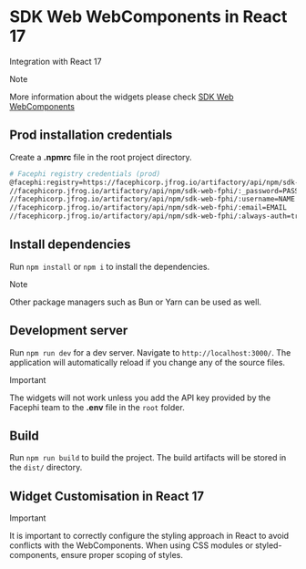# SDK Web WebComponents in React 17

Integration with React 17

> [!NOTE]
> More information about the widgets please check [SDK Web WebComponents](https://docs.identity-platform.io/docs/SDK_Web/Web_Components/)

## Prod installation credentials

Create a **.npmrc** file in the root project directory.

  ```bash
  # Facephi registry credentials (prod)
  @facephi:registry=https://facephicorp.jfrog.io/artifactory/api/npm/sdk-web-fphi/
  //facephicorp.jfrog.io/artifactory/api/npm/sdk-web-fphi/:_password=PASSWORD
  //facephicorp.jfrog.io/artifactory/api/npm/sdk-web-fphi/:username=NAME
  //facephicorp.jfrog.io/artifactory/api/npm/sdk-web-fphi/:email=EMAIL
  //facephicorp.jfrog.io/artifactory/api/npm/sdk-web-fphi/:always-auth=true
  ```

## Install dependencies

Run `npm install` or `npm i` to install the dependencies.

> [!NOTE]
> Other package managers such as Bun or Yarn can be used as well.

## Development server

Run `npm run dev` for a dev server. Navigate to `http://localhost:3000/`. The application will automatically reload if you change any of the source files.

> [!IMPORTANT]
> The widgets will not work unless you add the API key provided by the Facephi team to the **.env** file in the `root` folder.

## Build

Run `npm run build` to build the project. The build artifacts will be stored in the `dist/` directory.

## Widget Customisation in React 17

> [!IMPORTANT]
> It is important to correctly configure the styling approach in React to avoid conflicts with the WebComponents. When using CSS modules or styled-components, ensure proper scoping of styles.
